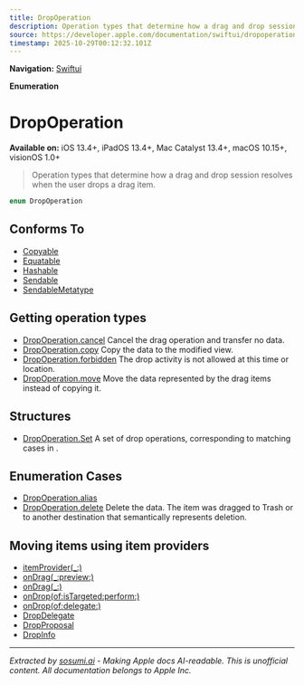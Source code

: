 ```yaml
---
title: DropOperation
description: Operation types that determine how a drag and drop session resolves when the user drops a drag item.
source: https://developer.apple.com/documentation/swiftui/dropoperation
timestamp: 2025-10-29T00:12:32.101Z
---
```


**Navigation:** [Swiftui](/documentation/swiftui)

**Enumeration**

# DropOperation

**Available on:** iOS 13.4+, iPadOS 13.4+, Mac Catalyst 13.4+, macOS 10.15+, visionOS 1.0+

> Operation types that determine how a drag and drop session resolves when the user drops a drag item.

```swift
enum DropOperation
```

## Conforms To

- [Copyable](/documentation/Swift/Copyable)
- [Equatable](/documentation/Swift/Equatable)
- [Hashable](/documentation/Swift/Hashable)
- [Sendable](/documentation/Swift/Sendable)
- [SendableMetatype](/documentation/Swift/SendableMetatype)

## Getting operation types

- [DropOperation.cancel](/documentation/swiftui/dropoperation/cancel) Cancel the drag operation and transfer no data.
- [DropOperation.copy](/documentation/swiftui/dropoperation/copy) Copy the data to the modified view.
- [DropOperation.forbidden](/documentation/swiftui/dropoperation/forbidden) The drop activity is not allowed at this time or location.
- [DropOperation.move](/documentation/swiftui/dropoperation/move) Move the data represented by the drag items instead of copying it.

## Structures

- [DropOperation.Set](/documentation/swiftui/dropoperation/set) A set of drop operations, corresponding to matching cases in .

## Enumeration Cases

- [DropOperation.alias](/documentation/swiftui/dropoperation/alias)
- [DropOperation.delete](/documentation/swiftui/dropoperation/delete) Delete the data. The item was dragged to Trash or to another destination that semantically represents deletion.

## Moving items using item providers

- [itemProvider(_:)](/documentation/swiftui/view/itemprovider(_:))
- [onDrag(_:preview:)](/documentation/swiftui/view/ondrag(_:preview:))
- [onDrag(_:)](/documentation/swiftui/view/ondrag(_:))
- [onDrop(of:isTargeted:perform:)](/documentation/swiftui/view/ondrop(of:istargeted:perform:))
- [onDrop(of:delegate:)](/documentation/swiftui/view/ondrop(of:delegate:))
- [DropDelegate](/documentation/swiftui/dropdelegate)
- [DropProposal](/documentation/swiftui/dropproposal)
- [DropInfo](/documentation/swiftui/dropinfo)

---

*Extracted by [sosumi.ai](https://sosumi.ai) - Making Apple docs AI-readable.*
*This is unofficial content. All documentation belongs to Apple Inc.*
